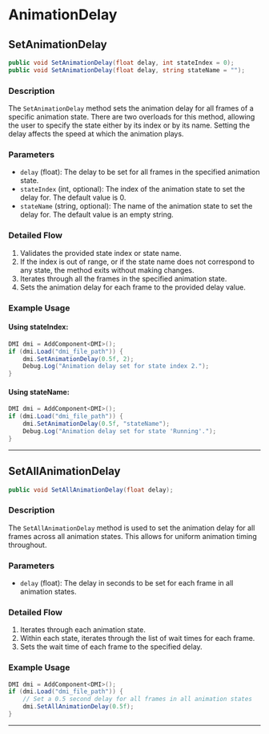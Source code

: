 # AnimationDelay

## SetAnimationDelay

```csharp
public void SetAnimationDelay(float delay, int stateIndex = 0);
public void SetAnimationDelay(float delay, string stateName = "");
```

### Description

The `SetAnimationDelay` method sets the animation delay for all frames of a specific animation state. There are two overloads for this method, allowing the user to specify the state either by its index or by its name. Setting the delay affects the speed at which the animation plays. 

### Parameters

- `delay` (float): The delay to be set for all frames in the specified animation state.
- `stateIndex` (int, optional): The index of the animation state to set the delay for. The default value is 0.
- `stateName` (string, optional): The name of the animation state to set the delay for. The default value is an empty string.

### Detailed Flow

1. Validates the provided state index or state name.
2. If the index is out of range, or if the state name does not correspond to any state, the method exits without making changes.
3. Iterates through all the frames in the specified animation state.
4. Sets the animation delay for each frame to the provided delay value.

### Example Usage

#### Using stateIndex:
```csharp
DMI dmi = AddComponent<DMI>();
if (dmi.Load("dmi_file_path")) {
    dmi.SetAnimationDelay(0.5f, 2);
    Debug.Log("Animation delay set for state index 2.");
}
```

#### Using stateName:
```csharp
DMI dmi = AddComponent<DMI>();
if (dmi.Load("dmi_file_path")) {
    dmi.SetAnimationDelay(0.5f, "stateName");
    Debug.Log("Animation delay set for state 'Running'.");
}
```

---

## SetAllAnimationDelay

```csharp
public void SetAllAnimationDelay(float delay);
```

### Description

The `SetAllAnimationDelay` method is used to set the animation delay for all frames across all animation states. This allows for uniform animation timing throughout.

### Parameters

- `delay` (float): The delay in seconds to be set for each frame in all animation states.

### Detailed Flow

1. Iterates through each animation state.
2. Within each state, iterates through the list of wait times for each frame.
3. Sets the wait time of each frame to the specified delay.

### Example Usage

```csharp
DMI dmi = AddComponent<DMI>();
if (dmi.Load("dmi_file_path")) {
    // Set a 0.5 second delay for all frames in all animation states
    dmi.SetAllAnimationDelay(0.5f);
}
```

---